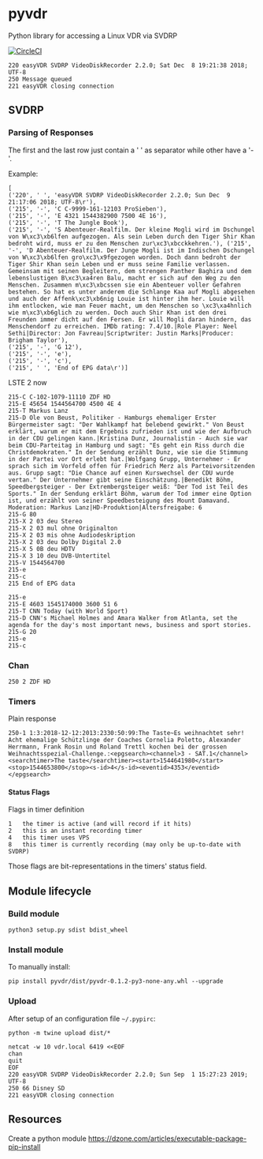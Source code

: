 # pyvdr
Python library for accessing a Linux VDR via SVDRP

[![CircleCI](https://circleci.com/gh/baschno/pyvdr/tree/master.svg?style=svg)](https://circleci.com/gh/baschno/pyvdr/tree/master)

```
220 easyVDR SVDRP VideoDiskRecorder 2.2.0; Sat Dec  8 19:21:38 2018; UTF-8
250 Message queued
221 easyVDR closing connection
```

## SVDRP
### Parsing of Responses
The first and the last row just contain a ' ' as separator while other have a '-'.

Example:
```
[
('220', ' ', 'easyVDR SVDRP VideoDiskRecorder 2.2.0; Sun Dec  9 21:17:06 2018; UTF-8\r'),
('215', '-', 'C C-9999-161-12103 ProSieben'),
('215', '-', 'E 4321 1544382900 7500 4E 16'),
('215', '-', 'T The Jungle Book'),
('215', '-', 'S Abenteuer-Realfilm. Der kleine Mogli wird im Dschungel von W\xc3\xb6lfen aufgezogen. Als sein Leben durch den Tiger Shir Khan bedroht wird, muss er zu den Menschen zur\xc3\xbcckkehren.'), ('215', '-', 'D Abenteuer-Realfilm. Der Junge Mogli ist im Indischen Dschungel von W\xc3\xb6lfen gro\xc3\x9fgezogen worden. Doch dann bedroht der Tiger Shir Khan sein Leben und er muss seine Familie verlassen. Gemeinsam mit seinen Begleitern, dem strengen Panther Baghira und dem lebenslustigen B\xc3\xa4ren Balu, macht er sich auf den Weg zu den Menschen. Zusammen m\xc3\xbcssen sie ein Abenteuer voller Gefahren bestehen. So hat es unter anderem die Schlange Kaa auf Mogli abgesehen und auch der Affenk\xc3\xb6nig Louie ist hinter ihm her. Louie will ihm entlocken, wie man Feuer macht, um den Menschen so \xc3\xa4hnlich wie m\xc3\xb6glich zu werden. Doch auch Shir Khan ist den drei Freunden immer dicht auf den Fersen. Er will Mogli daran hindern, das Menschendorf zu erreichen. IMDb rating: 7.4/10.|Role Player: Neel Sethi|Director: Jon Favreau|Scriptwriter: Justin Marks|Producer: Brigham Taylor'),
('215', '-', 'G 12'),
('215', '-', 'e'),
('215', '-', 'c'),
('215', ' ', 'End of EPG data\r')]
```

LSTE 2 now
```
215-C C-102-1079-11110 ZDF HD
215-E 45654 1544564700 4500 4E 4
215-T Markus Lanz
215-D Ole von Beust, Politiker - Hamburgs ehemaliger Erster Bürgermeister sagt: "Der Wahlkampf hat belebend gewirkt." Von Beust erklärt, warum er mit dem Ergebnis zufrieden ist und wie der Aufbruch in der CDU gelingen kann.|Kristina Dunz, Journalistin - Auch sie war beim CDU-Parteitag in Hamburg und sagt: "Es geht ein Riss durch die Christdemokraten." In der Sendung erzählt Dunz, wie sie die Stimmung in der Partei vor Ort erlebt hat.|Wolfgang Grupp, Unternehmer - Er sprach sich im Vorfeld offen für Friedrich Merz als Parteivorsitzenden aus. Grupp sagt: "Die Chance auf einen Kurswechsel der CDU wurde vertan." Der Unternehmer gibt seine Einschätzung.|Benedikt Böhm, Speedbergsteiger - Der Extrembergsteiger weiß: "Der Tod ist Teil des Sports." In der Sendung erklärt Böhm, warum der Tod immer eine Option ist, und erzählt von seiner Speedbesteigung des Mount Damavand. Moderation: Markus Lanz|HD-Produktion|Altersfreigabe: 6
215-G 80
215-X 2 03 deu Stereo
215-X 2 03 mul ohne Originalton
215-X 2 03 mis ohne Audiodeskription
215-X 2 03 deu Dolby Digital 2.0
215-X 5 0B deu HDTV
215-X 3 10 deu DVB-Untertitel
215-V 1544564700
215-e
215-c
215 End of EPG data
```
```
215-e
215-E 4603 1545174000 3600 51 6
215-T CNN Today (with World Sport)
215-D CNN's Michael Holmes and Amara Walker from Atlanta, set the agenda for the day's most important news, business and sport stories.
215-G 20
215-e
215-c
```

### Chan
```
250 2 ZDF HD
```


### Timers

Plain response
```
250-1 1:3:2018-12-12:2013:2330:50:99:The Taste~Es weihnachtet sehr! Acht ehemalige Schützlinge der Coaches Cornelia Poletto, Alexander Herrmann, Frank Rosin und Roland Trettl kochen bei der grossen Weihnachtsspezial-Challenge.:<epgsearch><channel>3 - SAT.1</channel><searchtimer>The taste</searchtimer><start>1544641980</start><stop>1544653800</stop><s-id>4</s-id><eventid>4353</eventid></epgsearch>
```

#### Status Flags
Flags in timer definition
```
1   the timer is active (and will record if it hits)
2   this is an instant recording timer
4   this timer uses VPS
8   this timer is currently recording (may only be up-to-date with SVDRP)
```
Those flags are bit-representations in the timers' status field.


## Module lifecycle
### Build module
```
python3 setup.py sdist bdist_wheel
```

### Install module
To manually install:
```
pip install pyvdr/dist/pyvdr-0.1.2-py3-none-any.whl --upgrade
```

### Upload
After setup of an configuration file `~/.pypirc`:
```
python -m twine upload dist/*
```

```
netcat -w 10 vdr.local 6419 <<EOF
chan
quit
EOF
220 easyVDR SVDRP VideoDiskRecorder 2.2.0; Sun Sep  1 15:27:23 2019; UTF-8
250 66 Disney SD
221 easyVDR closing connection
```

## Resources
Create a python module https://dzone.com/articles/executable-package-pip-install
